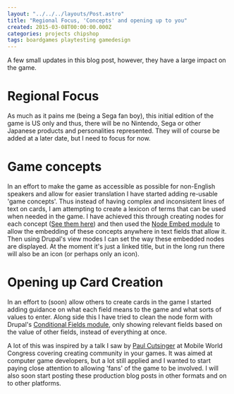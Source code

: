 ```yaml
---
layout: "../../../layouts/Post.astro"
title: "Regional Focus, 'Concepts' and opening up to you"
created: 2015-03-08T00:00:00.000Z
categories: projects chipshop
tags: boardgames playtesting gamedesign
---
```


A few small updates in this blog post, however, they have a large impact on the game.

# Regional Focus
As much as it pains me (being a Sega fan boy), this initial edition of the game is US only and thus, there will be no Nintendo, Sega or other Japanese products and personalities represented. They will of course be added at a later date, but I need to focus for now.

# Game concepts
In an effort to make the game as accessible as possible for non-English speakers and allow for easier translation I have started adding re-usable 'game concepts'. Thus instead of having complex and inconsistent lines of text on cards, I am attempting to create a lexicon of terms that can be used when needed in the game. I have achieved this through creating nodes for each concept ([See them here](/manual/concepts)) and then used the [Node Embed module](https://www.drupal.org/project/node_embed) to allow the embedding of these concepts anywhere in text fields that allow it. Then using Drupal's view modes I can set the way these embedded nodes are displayed. At the moment it's just a linked title, but in the long run there will also be an icon (or perhaps only an icon).

# Opening up Card Creation
In an effort to (soon) allow others to create cards in the game I started adding guidance on what each field means to the game and what sorts of values to enter. Along side this I have tried to clean the node form with Drupal's [Conditional Fields module](https://www.drupal.org/project/conditional_fields), only showing relevant fields based on the value of other fields, instead of everything at once.

A lot of this was inspired by a talk I saw by [Paul Cutsinger](https://twitter.com/PaulCutsinger) at Mobile World Congress covering creating community in your games. It was aimed at computer game developers, but a lot still applied and I wanted to start paying close attention to allowing 'fans' of the game to be involved. I will also soon start posting these production blog posts in other formats and on to other platforms.
